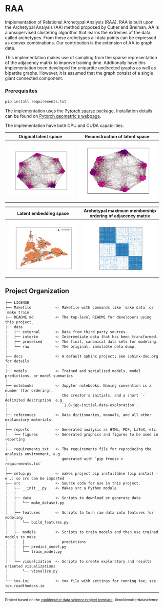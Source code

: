RAA
==============================

Implementation of Relational Archetypal Analysis (RAA).
RAA is built upon the Archetypal Analysis (AA) method proposed by Cutler and Breiman. AA is a unsupervised clustering algorithm that learns the extremes of the data, called archetypes. From these archetypes all data points can be expressed as convex combinations. Our contribution is the extension of AA to graph data. 

This implementation makes use of sampling from the sparse representation of the adjacency matrix to improve training time. Addtionally have this implementation been developed for unipartite undirected graphs as well as bipartite graphs. However, it is assumed that the graph consist of a single giant connected component.  

### Prerequisites

  ```sh
  pip install requirements.txt
  ```

  The implementation uses the [Pytorch sparse](https://github.com/rusty1s/pytorch_sparse) package. Installation details can be found on [Pytorch geometric's webpage](https://pytorch-geometric.readthedocs.io/en/latest/notes/installation.html).

  The implementation have both CPU and CUDA capabilities. 


Original latent space             |  Reconstruction of latent space
:-------------------------:|:-------------------------:
![](/reports/figures/complex_convex_org.png)  |  ![](/reports/figures/complex_convex_reg.png)

Latent embedding space             |  Archetypal maximum membership ordering of adjacency matrix
:-------------------------:|:-------------------------:
![](/reports/figures/show_embedding_facebook_k3.png)  |  ![](/reports/figures/ordered_adjacency_facebook_k3-1.png)



Project Organization
------------

    ├── LICENSE
    ├── Makefile           <- Makefile with commands like `make data` or `make train`
    ├── README.md          <- The top-level README for developers using this project.
    ├── data
    │   ├── external       <- Data from third party sources.
    │   ├── interim        <- Intermediate data that has been transformed.
    │   ├── processed      <- The final, canonical data sets for modeling.
    │   └── raw            <- The original, immutable data dump.
    │
    ├── docs               <- A default Sphinx project; see sphinx-doc.org for details
    │
    ├── models             <- Trained and serialized models, model predictions, or model summaries
    │
    ├── notebooks          <- Jupyter notebooks. Naming convention is a number (for ordering),
    │                         the creator's initials, and a short `-` delimited description, e.g.
    │                         `1.0-jqp-initial-data-exploration`.
    │
    ├── references         <- Data dictionaries, manuals, and all other explanatory materials.
    │
    ├── reports            <- Generated analysis as HTML, PDF, LaTeX, etc.
    │   └── figures        <- Generated graphics and figures to be used in reporting
    │
    ├── requirements.txt   <- The requirements file for reproducing the analysis environment, e.g.
    │                         generated with `pip freeze > requirements.txt`
    │
    ├── setup.py           <- makes project pip installable (pip install -e .) so src can be imported
    ├── src                <- Source code for use in this project.
    │   ├── __init__.py    <- Makes src a Python module
    │   │
    │   ├── data           <- Scripts to download or generate data
    │   │   └── make_dataset.py
    │   │
    │   ├── features       <- Scripts to turn raw data into features for modeling
    │   │   └── build_features.py
    │   │
    │   ├── models         <- Scripts to train models and then use trained models to make
    │   │   │                 predictions
    │   │   ├── predict_model.py
    │   │   └── train_model.py
    │   │
    │   └── visualization  <- Scripts to create exploratory and results oriented visualizations
    │       └── visualize.py
    │
    └── tox.ini            <- tox file with settings for running tox; see tox.readthedocs.io


--------

<p><small>Project based on the <a target="_blank" href="https://drivendata.github.io/cookiecutter-data-science/">cookiecutter data science project template</a>. #cookiecutterdatascience</small></p>
